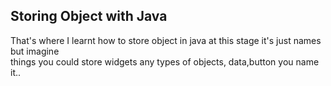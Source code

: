 <!DOCTYPE html>
<html>
<head>
<style>
<div class="item active" style="background-image: url(shot/1.png);">
</style>
</head>
<body>

<h2>Storing Object with Java</h2>

<div>
That's where I learnt how to store object in java at this stage it's just names but imagine<br>
things you could store widgets any types of objects, data,button you name it..
</div>

</body>
</html>
